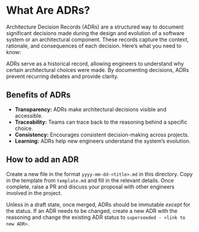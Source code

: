 # What Are ADRs?

Architecture Decision Records (ADRs) are a structured way to document significant decisions made during the design and 
evolution of a software system or an architectural component. These records capture the context, rationale, and 
consequences of each decision. Here’s what you need to know:

ADRs serve as a historical record, allowing engineers to understand why certain architectural choices were made. By 
documenting decisions, ADRs prevent recurring debates and provide clarity.

## Benefits of ADRs

- **Transparency:** ADRs make architectural decisions visible and accessible.
- **Traceability:** Teams can trace back to the reasoning behind a specific choice.
- **Consistency:** Encourages consistent decision-making across projects.
- **Learning:** ADRs help new engineers understand the system’s evolution.

## How to add an ADR

Create a new file in the format `yyyy-mm-dd-<title>.md` in this directory. Copy in the template from `template.md` and
fill in the relevant details. Once complete, raise a PR and discuss your proposal with other engineers involved in the 
project.

Unless in a draft state, once merged, ADRs should be immutable *except* for the status. If an ADR needs to be changed,
create a new ADR with the reasoning and change the existing ADR status to `superseeded - <link to new ADR>`.